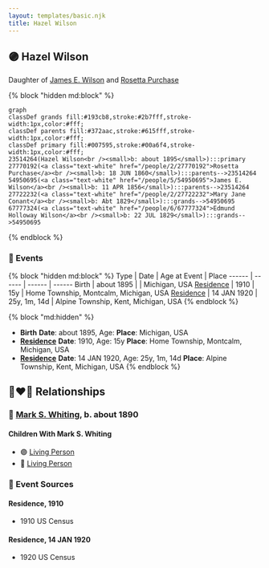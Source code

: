 ```yaml
---
layout: templates/basic.njk
title: Hazel Wilson
---
```

## 🟣 Hazel Wilson

Daughter of [James E. Wilson](/people/5/54950695) and [Rosetta Purchase](/people/2/27770192)

{% block "hidden md:block" %}
```mermaid
graph
classDef grands fill:#193cb8,stroke:#2b7fff,stroke-width:1px,color:#fff;
classDef parents fill:#372aac,stroke:#615fff,stroke-width:1px,color:#fff;
classDef primary fill:#007595,stroke:#00a6f4,stroke-width:1px,color:#fff;
23514264(Hazel Wilson<br /><small>b: about 1895</small>):::primary
27770192(<a class="text-white" href="/people/2/27770192">Rosetta Purchase</a><br /><small>b: 18 JUN 1860</small>):::parents-->23514264
54950695(<a class="text-white" href="/people/5/54950695">James E. Wilson</a><br /><small>b: 11 APR 1856</small>):::parents-->23514264
27722232(<a class="text-white" href="/people/2/27722232">Mary Jane Conant</a><br /><small>b: Abt 1829</small>):::grands-->54950695
67777324(<a class="text-white" href="/people/6/67777324">Edmund Holloway Wilson</a><br /><small>b: 22 JUL 1829</small>):::grands-->54950695
```
{% endblock %}

### 📆 Events

{% block "hidden md:block" %}
Type | Date | Age at Event | Place
------ | ------ | ------ | ------
Birth | about 1895 |  | Michigan, USA
[Residence](#event-event-0) | 1910 | 15y | Home Township, Montcalm, Michigan, USA
[Residence](#event-event-1) | 14 JAN 1920 | 25y, 1m, 14d | Alpine Township, Kent, Michigan, USA
{% endblock %}

{% block "md:hidden" %}
- **Birth**
**Date**: about 1895, Age:
**Place**: Michigan, USA
- **[Residence](#event-event-0)**
**Date**: 1910, Age: 15y
**Place**: Home Township, Montcalm, Michigan, USA
- **[Residence](#event-event-1)**
**Date**: 14 JAN 1920, Age: 25y, 1m, 14d
**Place**: Alpine Township, Kent, Michigan, USA
{% endblock %}

## 👩‍❤️‍👨 Relationships

### 🔵 [Mark S. Whiting](/people/7/73821567), b. about 1890

#### Children With Mark S. Whiting
* 🟣 [Living Person](/people/2/25706609)
* 🔵 [Living Person](/people/1/18721885)
### 📰 Event Sources

#### <a id="event-event-0"></a> Residence, 1910
* 1910 US Census

#### <a id="event-event-1"></a> Residence, 14 JAN 1920
* 1920 US Census
